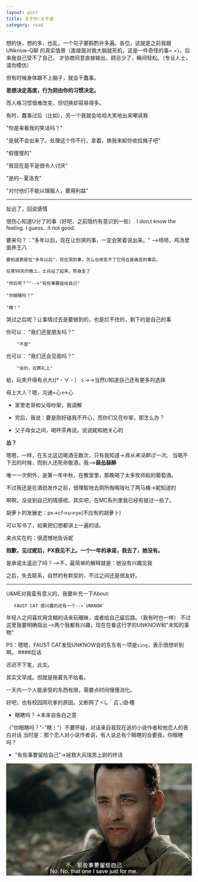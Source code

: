 ```yaml
---
layout: post
title: 关于你-关于谁
category: read
---
```

想的快，想的多，也乱，一个句子要斟酌许多遍。各位，这就是之前我跟UNknow-Q聊
的真实情景（直接面对我大脑就死机，这是一件奇怪的事= =）。后来我自己受不了自己，
才协商同意直接输出，顾忌少了，瞬间轻松。（专业人士，请勿模仿）

但有时候身体跟不上脑子，就会干蠢事。

**思想决定高度，行为则由你的习惯决定。**

而人格习惯很难改变，但切换却容易得多。

有时，蠢事过后（比如），另一个我就会哈哈大笑地出来嘲讽我

"你是来看我的笑话吗？"

"是就不会出来了。处理这个你不行，拿着，换我来給你收拾摊子吧"

"假惺惺的"

"我现在是不是很令人讨厌"

"是的--夏洛克"

"对付他们不能以理服人，要用利益"

----
扯远了，回说感情

很伤心知道U分了的事（好吧，之前隐约有意识到一些）.
I don,t know the feeling. I guess...it not good.

要来句？："多年以后，现在让你哭的事，一定会笑着说出来。"
-->啧啧，鸡汤里面养王八 

`要知道那是在"多年以后"，现在哭的事，怎么也改变不了它现在是痛苦的事实。`

```
在第99天的晚上，士兵站了起来，转身走了

"然后呢？""-->"有些事要留给自己"

"你眼瞎吗？"
 
"瞎！"
```

哭过之后呢？让事情过去是要做到的，也是拦不住的，剩下的是自己的事

你可以：
       "我们还是朋友吗？"
       
        "不是"
也可以：
        "我们还会见面吗？"
        
        "会的，在葬礼上"

蛤，玩笑开得有点大((*・∀・）ゞ→→当然U知道自己还有更多的选择

母上大人？嗯，沟通=心<->心

- 家里老哥和父母吵架，我调解

- 完后，我说：要是刚好碰我不开心，而你们又在吵架，那怎么办？

- 父子母女之间，喝杯茶再说。说说妮和她关心的

**怂？**

嗯嗯，一样，在东北这边喝酒无数次，只有我知道->*我从来没醉过一次*。
当喝不下去的时候，而别人还死命敬酒，我-->**装怂装醉**

唯一一次例外，是第一年中秋，在教堂里，那晚喝了太多牧师給的葡萄酒。

不过我还是在酒劲发作之前，很理智地去厕所掏喉咙吐了两马桶->妮知道的

啊啊，没说到自己的情感呢。其实吧，在MC系列里我已经有提过一些了。

胡萝卜的发展史：px->cf->u->yx(不应有的胡萝卜)

可以写书了，如果把幻想都讲上一遍的话。

来点实在的：很遗憾地告诉妮

**抱歉，见过妮后，PX我见不上。一个一年的承诺，我去了，她没有。**

是承诺太遥远了吗？-->不，最简单的解释就是：她没有兴趣见我

之后，失去联系，自然的有默契的，不过之间还是很友好。

---
U&ME对我蛮有意义的，我要补充一下About: 

       FAUST CAT 感兴趣的还有一个-->`UNKNOW`      
        
年轻人之间喜欢用含糊的话来玩暧昧，或者给自己留后路。（我有时也一样）
不过这里我要明确指出-->两个我都有兴趣，现在在看这行字的UNKNOW和"未知的事物"

PS：嗯嗯，FAUST CAT发现UNKNOW会的东东有一项是`sing`，表示很想听到啊。
####后话

迟迟不下笔，此文。

其实文早成。但就是拖着先不给看。

一天内一个人能承受的东西有限，需要点时间慢慢消化。

好吧，也有校园网坑爹的原因，又断网了ヾ(｡｀Д´｡)卧槽

- 眼瞎吗？->本来自告白之意

（"你眼瞎吗？"-"瞎！"）不要怀疑，对话来自我现在追的小说作者和他恋人的表白对话
当时是：那个恋人对小说作者说，有人说总有个眼瞎的会要我，你眼瞎吗？

- "有些事要留给自己"->拯救大兵瑞恩上尉的终话

<img class="cover" src="/images/2014/10/0000001.jpg" />


   
